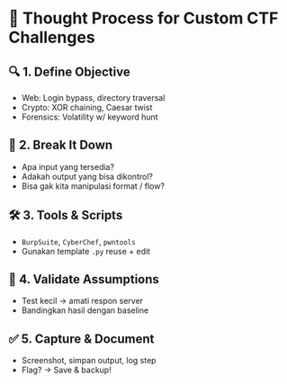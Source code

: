 # 🧠 Thought Process for Custom CTF Challenges

## 🔍 1. Define Objective
- Web: Login bypass, directory traversal
- Crypto: XOR chaining, Caesar twist
- Forensics: Volatility w/ keyword hunt

## 🧩 2. Break It Down
- Apa input yang tersedia?
- Adakah output yang bisa dikontrol?
- Bisa gak kita manipulasi format / flow?

## 🛠️ 3. Tools & Scripts
- `BurpSuite`, `CyberChef`, `pwntools`
- Gunakan template `.py` reuse + edit

## 🚀 4. Validate Assumptions
- Test kecil → amati respon server
- Bandingkan hasil dengan baseline

## ✅ 5. Capture & Document
- Screenshot, simpan output, log step
- Flag? → Save & backup!